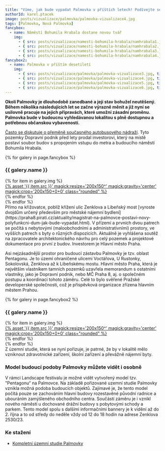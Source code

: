 ```yaml
---
title: "Víme, jak bude vypadat Palmovka v příštích letech! Podívejte se!"
authorId: karel.ptacek
image: posts/vizualizace/palmovka/palmovka-vizualizace4.jpg
tags: [Palmovka, Nová Palmovka]
fancybox:
  - name: Náměstí Bohumila Hrabala dostane novou tvář
    img:
      - { src: posts/vizualizace/namesti-bohumila-hrabala/namhrabala1.jpg, title: Náměstí Bohumila Hrabala dostane novou tvář }
      - { src: posts/vizualizace/namesti-bohumila-hrabala/namhrabala2.jpg, title: Náměstí Bohumila Hrabala dostane novou tvář }
      - { src: posts/vizualizace/namesti-bohumila-hrabala/namhrabala3.jpg, title: Náměstí Bohumila Hrabala dostane novou tvář }
      - { src: posts/vizualizace/namesti-bohumila-hrabala/namhrabala4.jpg, title: Náměstí Bohumila Hrabala dostane novou tvář }
fancybox2:
  - name: Palmovka v příštím desetiletí
    img:
      - { src: posts/vizualizace/palmovka/palmovka-vizualizace3.jpg, title: Palmovka v příštím desetiletí }
      - { src: posts/vizualizace/palmovka/palmovka-vizualizace4.jpg, title: Palmovka v příštím desetiletí }
      - { src: posts/vizualizace/palmovka/palmovka-vizualizace5.jpg, title: Palmovka v příštím desetiletí}
      - { src: posts/vizualizace/palmovka/palmovka-vizualizace6.jpg, title: Palmovka v příštím desetiletí }
---
```


**Okolí Palmovky je dlouhodobě zanedbané a její stav bohužel neutěšený. Během několika následujících let se začne výrazně měnit a již nyní se usilovně pracuje na jejich přípravách, které umožní zásadní proměnu. Palmovka bude v budoucnu vyhledávanou lokalitou s plně dostupnou a potřebnou občanskou vybaveností.**

[Často se diskutuje o přeměně současného autobusového nádraží](https://praha8.pirati.cz/aktuality/nove-namesti-bohumila-hrabala-na-palmovce-bude-zelene-moderni-a-hrabalovsky-lidske.html). Tyto pozemky Dopravní podnik před lety prodal investorovi, který na místě postaví soubor budov s propojením vstupu do metra a budoucího náměstí Bohumila Hrabala.

{% for galery in page.fancybox %}
<div class="mt-4">
  <h3>{{ galery.name }}</h3>
  <div class="grid grid-cols-4 gap-4">
  {% for item in galery.img %}
    <div class="">
      <a data-fancybox="gallery" href="{% asset '{{ item.src }}' @path %}" data-caption="{{ item.title }}">{% asset '{{ item.src }}' magick:resize='200x150^' magick:gravity='center' magick:crop='200x150+0+0' class="rounded" %}</a>
    </div>
  {% endfor %}
  </div>
</div>
{% endfor %}
<br />
Přímo na křižovatce, poblíž křížení ulic Zenklova a Libeňský most [vyroste dvojdům určený především pro městské nájemní bydlení](https://praha8.pirati.cz/aktuality/magistrat-na-palmovce-postavi-novy-polyfunkcni-dum-jak-bude-vypadat.html). V přízemí a prvních dvou patrech se počítá s nebytovými (maloobchodními a administrativními) prostory, ve vyšších patrech s byty o různých dispozicích. Aktuálně je vyhlášena soutěž na zpracovatele architektonického návrhu pro celý pozemek a projektové dokumentace pro první z budov. Investorem je Hlavní město Praha. 

Asi nejzásadnější prostor pro budoucí zástavbu Palmovky je tzv. oblast Pentagonu. Je to území ohraničené ulicemi Voctářova, U Rustonky, Sokolovská, Zenklova až k Libeňskému mostu. Hlavní město Praha, která je největším vlastníkem tamních pozemků uzavřela memorandum s ostatními vlastníky, jako je Dopravní podnik, nebo MČ Praha 8, aj. o společném postupu a koordinaci tohoto záměru. Celé to bylo svěřené Pražské developerské společnosti, což je příspěvková organizace zřízena hlavním městem Prahou.

{% for galery in page.fancybox2 %}
<div class="mt-4">
  <h3>{{ galery.name }}</h3>
  <div class="grid grid-cols-4 gap-4">
  {% for item in galery.img %}
    <div class="">
      <a data-fancybox="gallery" href="{% asset '{{ item.src }}' @path %}" data-caption="{{ item.title }}">{% asset '{{ item.src }}' magick:resize='200x150^' magick:gravity='center' magick:crop='200x150+0+0' class="rounded" %}</a>
    </div>
  {% endfor %}
  </div>
</div>
{% endfor %}
<br />
Z územní studie, která se nyní pořizuje, je patrné, že by v lokalitě mělo vzniknout zdravotnické zařízení, školní zařízení a převážně nájemní byty.

### Model budoucí podoby Palmovky můžete vidět i osobně
V rámci Landscape festivalu je možné vidět vytvořený model tzv. "Pentagonu“ na Palmovce. Na základě pořizované uzemní studie Palmovky vznikla možná podoba budoucích objektů. Zajímavé je, že tento model počítá pouze se zachováním hlavní budovy rozestavěné původní radnice a ubouráním zamýšleného obchodního centra. Součástí záměru je i vznikl nového náměstí u dochované drážní budovy s pobytovými schody a parkem. Tento model spolu s dalšími informačními bannery je k vidění až do 2. října a to od středy do neděle vždy od 12 do 18 hodin na adrese Zenklova 2530/23.

### Ke stažení
- [Kompletní územní studie Palmovky](https://www.praha.eu/jnp/cz/o_meste/magistrat/odbory/odbor_uzemniho_rozvoje/uzemni_planovani/uzemni_studie/studie_porizovane/index.html)

      
     
